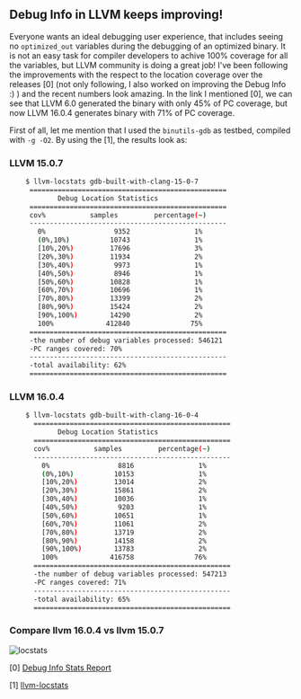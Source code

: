 ##  Debug Info in LLVM keeps improving!

Everyone wants an ideal debugging user experience, that includes seeing no `optimized_out` variables during the debugging of an optimized binary. It is not an easy task for compiler developers to achive 100% coverage for all the variables, but LLVM community is doing a great job! I've been following the improvements with the respect to the location coverage over the releases [0] (not only following, I also worked on improving the Debug Info :) ) and the recent numbers look amazing. In the link I mentioned [0], we can see that LLVM 6.0 generated the binary with only 45% of PC coverage, but now LLVM 16.0.4 generates binary with 71% of PC coverage.

First of all, let me mention that I used the `binutils-gdb` as testbed, compiled with `-g -O2`. By using the [1], the results look as:

### LLVM 15.0.7

```bash
    $ llvm-locstats gdb-built-with-clang-15-0-7 
     =================================================
            Debug Location Statistics       
     =================================================
     cov%           samples         percentage(~)  
     -------------------------------------------------
       0%                 9352                1%
       (0%,10%)          10743                1%
       [10%,20%)         17696                3%
       [20%,30%)         11934                2%
       [30%,40%)          9973                1%
       [40%,50%)          8946                1%
       [50%,60%)         10828                1%
       [60%,70%)         10696                1%
       [70%,80%)         13399                2%
       [80%,90%)         15424                2%
       [90%,100%)        14290                2%
       100%             412840               75%
     =================================================
     -the number of debug variables processed: 546121
     -PC ranges covered: 70%
     -------------------------------------------------
     -total availability: 62%
     =================================================
```

### LLVM 16.0.4

```bash
    $ llvm-locstats gdb-built-with-clang-16-0-4 
      =================================================
            Debug Location Statistics       
      =================================================
      cov%           samples         percentage(~)  
      -------------------------------------------------
        0%                 8816                1%
        (0%,10%)          10153                1%
        [10%,20%)         13014                2%
        [20%,30%)         15861                2%
        [30%,40%)         10036                1%
        [40%,50%)          9203                1%
        [50%,60%)         10651                1%
        [60%,70%)         11061                2%
        [70%,80%)         13719                2%
        [80%,90%)         14158                2%
        [90%,100%)        13783                2%
        100%             416758               76%
      =================================================
      -the number of debug variables processed: 547213
      -PC ranges covered: 71%
      -------------------------------------------------
      -total availability: 65%
      =================================================
```

### Compare llvm 16.0.4 vs llvm 15.0.7

 ![locstats](https://github.com/djolertrk/djolertrk.github.io/assets/16275603/ecca7105-b237-4896-a670-2c415dfd0979)

[0] [Debug Info Stats Report](https://djolertrk.github.io/llvm-debug-loc-stats/)

[1] [llvm-locstats](https://llvm.org/docs/CommandGuide/llvm-locstats.html)
